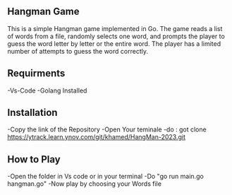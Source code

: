 ## Hangman Game

This is a simple Hangman game implemented in Go. The game reads a list of words from a file, randomly selects one word, and prompts the player to guess the word letter by letter or the entire word. The player has a limited number of attempts to guess the word correctly.

## Requirments 
   -Vs-Code 
   -Golang Installed

## Installation 
   -Copy the link of the Repository
   -Open Your teminale
   -do : got clone https://ytrack.learn.ynov.com/git/khamed/HangMan-2023.git
## How to Play
   -Open the folder in Vs code or in your terminal
   -Do "go run main.go hangman.go"
   -Now play by choosing your Words file


